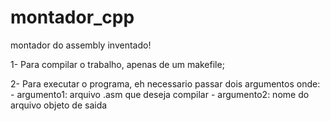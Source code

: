 # montador_cpp
montador do assembly inventado!

1- Para compilar o trabalho, apenas de um makefile;

2- Para executar o programa, eh necessario passar dois argumentos onde:
	- argumento1: arquivo .asm que deseja compilar
	- argumento2: nome do arquivo objeto de saida

